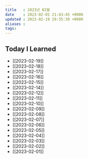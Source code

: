 ```yaml
---
title   : 2023년 02월
date    : 2023-02-01 21:43:45 +0900
updated : 2023-02-19 19:35:30 +0900
aliases : 
tags: 
---
```

## Today I Learned
- [[2023-02-19]]
- [[2023-02-18]]
- [[2023-02-17]]
- [[2023-02-16]]
- [[2023-02-15]]
- [[2023-02-14]]
- [[2023-02-12]]
- [[2023-02-11]]
- [[2023-02-10]]
- [[2023-02-09]]
- [[2023-02-08]]
- [[2023-02-07]]
- [[2023-02-06]]
- [[2023-02-05]]
- [[2023-02-04]]
- [[2023-02-03]]
- [[2023-02-02]]
- [[2023-02-01]]
